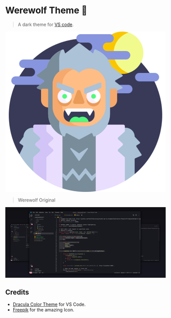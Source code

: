 # Werewolf Theme 🐺

> A dark theme for [VS code](https://code.visualstudio.com/).

![Werewolf](https://github.com/JohnnyRei/werewolf-official/blob/main/assets/icon.png)

> Werewolf Original
>
![This is Werewolf Theme](./assets/werewolf.png)

## Credits

* [Dracula Color Theme](https://draculatheme.com/visual-studio-code) for VS Code.
* [Freepik](https://www.flaticon.com/br/autores/freepik) for the amazing Icon.
